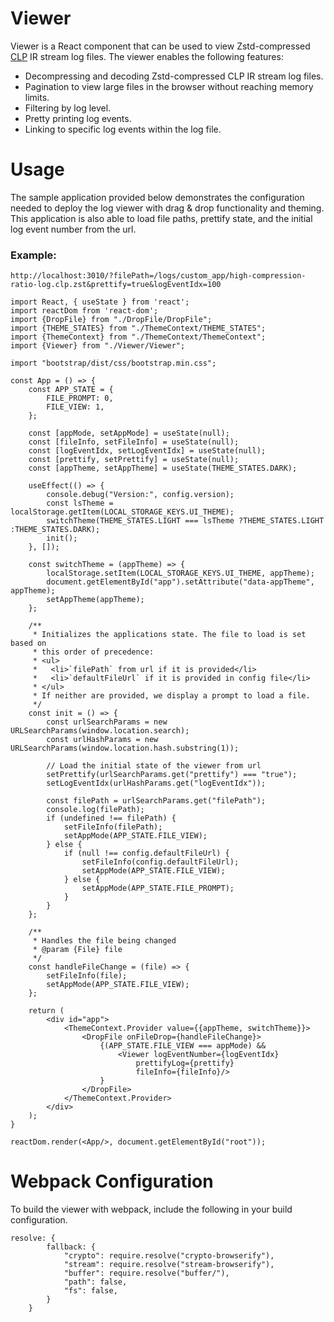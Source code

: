 # Viewer

Viewer is a React component that can be used to view Zstd-compressed 
[CLP](https://github.com/y-scope/clp) IR stream log files. The viewer enables 
the following features:

* Decompressing and decoding Zstd-compressed CLP IR stream log files.
* Pagination to view large files in the browser without reaching memory limits.
* Filtering by log level.
* Pretty printing log events.
* Linking to specific log events within the log file. 

# Usage

The sample application provided below demonstrates the configuration needed to 
deploy the log viewer with drag & drop functionality and theming. This 
application is also able to load file paths, prettify state, and the initial log
event number from the url.

### Example:
`http://localhost:3010/?filePath=/logs/custom_app/high-compression-ratio-log.clp.zst&prettify=true&logEventIdx=100`
```shell
import React, { useState } from 'react';
import reactDom from 'react-dom';
import {DropFile} from "./DropFile/DropFile";
import {THEME_STATES} from "./ThemeContext/THEME_STATES";
import {ThemeContext} from "./ThemeContext/ThemeContext";
import {Viewer} from "./Viewer/Viewer";

import "bootstrap/dist/css/bootstrap.min.css";

const App = () => {
    const APP_STATE = {
        FILE_PROMPT: 0,
        FILE_VIEW: 1,
    };

    const [appMode, setAppMode] = useState(null);
    const [fileInfo, setFileInfo] = useState(null);
    const [logEventIdx, setLogEventIdx] = useState(null);
    const [prettify, setPrettify] = useState(null);
    const [appTheme, setAppTheme] = useState(THEME_STATES.DARK);

    useEffect(() => {
        console.debug("Version:", config.version);
        const lsTheme = localStorage.getItem(LOCAL_STORAGE_KEYS.UI_THEME);
        switchTheme(THEME_STATES.LIGHT === lsTheme ?THEME_STATES.LIGHT :THEME_STATES.DARK);
        init();
    }, []);

    const switchTheme = (appTheme) => {
        localStorage.setItem(LOCAL_STORAGE_KEYS.UI_THEME, appTheme);
        document.getElementById("app").setAttribute("data-appTheme", appTheme);
        setAppTheme(appTheme);
    };

    /**
     * Initializes the applications state. The file to load is set based on
     * this order of precedence:
     * <ul>
     *   <li>`filePath` from url if it is provided</li>
     *   <li>`defaultFileUrl` if it is provided in config file</li>
     * </ul>
     * If neither are provided, we display a prompt to load a file.
     */
    const init = () => {
        const urlSearchParams = new URLSearchParams(window.location.search);
        const urlHashParams = new URLSearchParams(window.location.hash.substring(1));

        // Load the initial state of the viewer from url
        setPrettify(urlSearchParams.get("prettify") === "true");
        setLogEventIdx(urlHashParams.get("logEventIdx"));

        const filePath = urlSearchParams.get("filePath");
        console.log(filePath);
        if (undefined !== filePath) {
            setFileInfo(filePath);
            setAppMode(APP_STATE.FILE_VIEW);
        } else {
            if (null !== config.defaultFileUrl) {
                setFileInfo(config.defaultFileUrl);
                setAppMode(APP_STATE.FILE_VIEW);
            } else {
                setAppMode(APP_STATE.FILE_PROMPT);
            }
        }
    };

    /**
     * Handles the file being changed
     * @param {File} file
     */
    const handleFileChange = (file) => {
        setFileInfo(file);
        setAppMode(APP_STATE.FILE_VIEW);
    };

    return (
        <div id="app">
            <ThemeContext.Provider value={{appTheme, switchTheme}}>
                <DropFile onFileDrop={handleFileChange}>
                    {(APP_STATE.FILE_VIEW === appMode) &&
                        <Viewer logEventNumber={logEventIdx}
                            prettifyLog={prettify}
                            fileInfo={fileInfo}/>
                    }
                </DropFile>
            </ThemeContext.Provider>
        </div>
    );
}

reactDom.render(<App/>, document.getElementById("root"));

```

# Webpack Configuration

To build the viewer with webpack, include the following in your build
configuration.

```shell
resolve: {
        fallback: {
            "crypto": require.resolve("crypto-browserify"),
            "stream": require.resolve("stream-browserify"),
            "buffer": require.resolve("buffer/"),
            "path": false,
            "fs": false,
        }
    }
```
